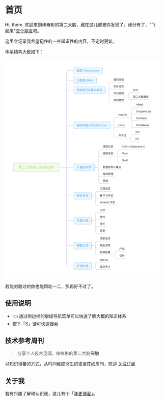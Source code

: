 # 首页

Hi, there. 欢迎来到棒棒彬的第二大脑，藏在这儿都被你发现了，缘分有了，“飞起来”[交个朋友](https://www.feishu.cn/invitation/page/add_contact/?token=048m92c5-3f27-4519-90b6-ca498e852a45&unique_id=_mg4cY7_8zKNeA2a6eg0Bg==)吧。

这里会记录我希望记住的一些知识性的内容，不定时更新。

体系结构大致如下：

![第二大脑知识体系结构](./meta/assets/structure.png)

若能对路过的你也能帮助一二，那再好不过了。

## 使用说明

- 👈 通过侧边栏的层级导航菜单可以快速了解大概的知识体系
- 按下「S」键可快速搜索

## 技术参考周刊

> 分享个人技术见闻，棒棒彬的第二大脑**突触**

以知识增量的方式，从时间维度衍生的语雀在线周刊，欢迎 [关注订阅](https://www.yuque.com/binboy/increment-magzine)

## 关于我

若有兴趣了解和认识我，这儿有个「[年更博客](https://binlogo.github.io/)」。
